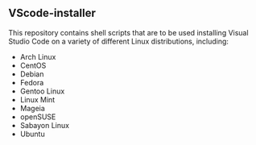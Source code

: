 ## VScode-installer
This repository contains shell scripts that are to be used installing Visual Studio Code on a variety of different Linux distributions, including:

* Arch Linux
* CentOS
* Debian
* Fedora
* Gentoo Linux
* Linux Mint
* Mageia
* openSUSE
* Sabayon Linux
* Ubuntu

